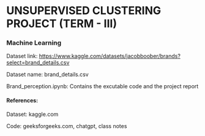 # UNSUPERVISED CLUSTERING PROJECT (TERM - III)
### Machine Learning

Dataset link: https://www.kaggle.com/datasets/jacobboober/brands?select=brand_details.csv

Dataset name: brand_details.csv

Brand_perception.ipynb: Contains the excutable code and the project report

#### References: 

Dataset: kaggle.com

Code: geeksforgeeks.com, chatgpt, class notes
